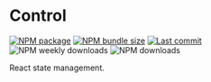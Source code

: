 # Control

[![NPM package](https://img.shields.io/npm/v/control)](https://www.npmjs.com/package/@infinityfx/control)
[![NPM bundle size](https://img.shields.io/bundlephobia/minzip/control)](https://bundlephobia.com/package/@infinityfx/control)
[![Last commit](https://img.shields.io/github/last-commit/infinityfx-llc/control)](https://github.com/infinityfx-llc/control)
![NPM weekly downloads](https://img.shields.io/npm/dw/@infinityfx/control)
![NPM downloads](https://img.shields.io/npm/dt/@infinityfx/control)

React state management.